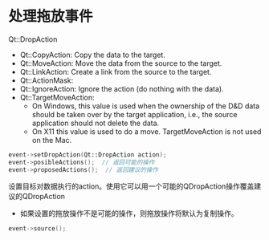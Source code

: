 # 处理拖放事件

Qt::DropAction

- Qt::CopyAction:		Copy the data to the target.
- Qt::MoveAction:	Move the data from the source to the target.
- Qt::LinkAction: Create a link from the source to the target.
- Qt::ActionMask:	
- Qt::IgnoreAction: Ignore the action (do nothing with the data).
- Qt::TargetMoveAction:	
  - On Windows, this value is used when the ownership of the D&D data should be taken over by the target application, i.e., the source application should not delete the data. 
  - On X11 this value is used to do a move. TargetMoveAction is not used on the Mac.
```c++
event->setDropAction(Qt::DropAction action);
event->posibleActions();  // 返回可能的操作
event->proposedActions();  // 返回建议的操作
```

设置目标对数据执行的action。使用它可以用一个可能的QDropAction操作覆盖建议的QDropAction

- 如果设置的拖放操作不是可能的操作，则拖放操作将默认为复制操作。

```c++
event->source();
```